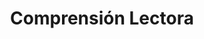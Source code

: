 ---
title: 'Comprensión Lectora'
coverImage: '@/assets/images/portada-general-comprension-lectora.jpg'
---